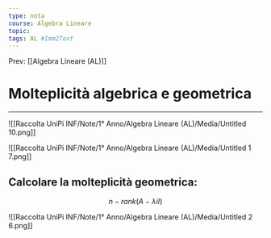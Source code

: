 ```yaml
---
type: nota
course: Algebra Lineare
topic: 
tags: AL #Imm2Text 
---
```


Prev: [[Algebra Lineare (AL)]]

# Molteplicità algebrica e geometrica
---

![[Raccolta UniPi INF/Note/1° Anno/Algebra Lineare (AL)/Media/Untitled 10.png]]

![[Raccolta UniPi INF/Note/1° Anno/Algebra Lineare (AL)/Media/Untitled 1 7.png]]

## Calcolare la molteplicità geometrica:

$$
n−rank(A−λiI)
$$

![[Raccolta UniPi INF/Note/1° Anno/Algebra Lineare (AL)/Media/Untitled 2 6.png]]
